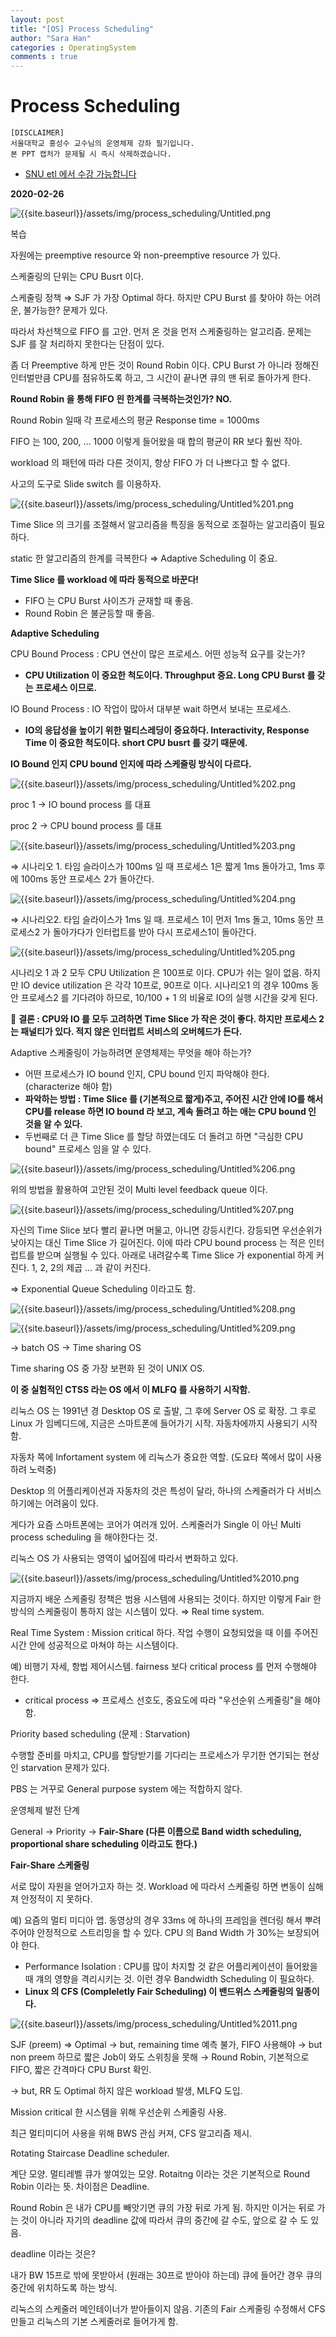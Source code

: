 ```yaml
---
layout: post
title: "[OS] Process Scheduling"
author: "Sara Han"
categories : OperatingSystem
comments : true
---
```


# Process Scheduling


```
[DISCLAIMER]
서울대학교 홍성수 교수님의 운영체제 강좌 필기입니다. 
본 PPT 캡처가 문제될 시 즉시 삭제하겠습니다. 
```

* [SNU etl 에서 수강 가능합니다](http://etl.snu.ac.kr/)



**2020-02-26**

![{{site.baseurl}}/assets/img/process_scheduling/Untitled.png]({{site.baseurl}}/assets/img/process_scheduling/Untitled.png)

복습 

자원에는 preemptive resource 와 non-preemptive resource 가 있다. 

스케줄링의 단위는 CPU Busrt 이다. 

스케줄링 정책 ⇒ SJF 가 가장 Optimal 하다. 하지만 CPU Burst 를 찾아야 하는 어려운, 불가능한? 문제가 있다. 

따라서 차선책으로 FIFO 를 고안. 먼저 온 것을 먼저 스케줄링하는 알고리즘. 문제는 SJF 를 잘 처리하지 못한다는 단점이 있다. 

좀 더 Preemptive 하게 만든 것이 Round Robin 이다. CPU Burst 가 아니라 정해진 인터벌만큼 CPU를 점유하도록 하고, 그 시간이 끝나면 큐의 맨 뒤로 돌아가게 한다. 

**Round Robin 을 통해 FIFO 읜 한계를 극복하는것인가? NO.** 

Round Robin 일때 각 프로세스의 평균 Response time = 1000ms

FIFO 는 100, 200, ... 1000 이렇게 들어왔을 때 합의 평균이 RR 보다 훨씬 작아. 

workload 의 패턴에 따라 다른 것이지, 항상 FIFO 가 더 나쁘다고 할 수 없다.

사고의 도구로 Slide switch 를 이용하자. 

![{{site.baseurl}}/assets/img/process_scheduling/Untitled%201.png]({{site.baseurl}}/assets/img/process_scheduling/Untitled%201.png)

Time Slice 의 크기를 조절해서 알고리즘을 특징을 동적으로 조절하는 알고리즘이 필요하다. 

static 한 알고리즘의 한계를 극복한다 ⇒ Adaptive Scheduling 이 중요. 

**Time Slice 를 workload 에 따라 동적으로 바꾼다!**

- FIFO 는 CPU Burst 사이즈가 균재할 때 좋음.
- Round Robin 은 불균등할 때 좋음.

**Adaptive Scheduling** 

CPU Bound Process : CPU 연산이 많은 프로세스. 어떤 성능적 요구를 갖는가? 

- **CPU Utilization 이 중요한 척도이다. Throughput 중요. Long CPU Burst 를 갖는 프로세스 이므로.**

IO Bound Process : IO 작업이 많아서 대부분 wait 하면서 보내는 프로세스. 

- **IO의 응답성을 높이기 위한 멀티스레딩이 중요하다. Interactivity, Response Time 이 중요한 척도이다. short CPU busrt 를 갖기 때문에.**

**IO Bound 인지 CPU bound 인지에 따라 스케줄링 방식이 다르다.** 

![{{site.baseurl}}/assets/img/process_scheduling/Untitled%202.png]({{site.baseurl}}/assets/img/process_scheduling/Untitled%202.png)

proc 1 → IO bound process 를 대표 

proc 2 → CPU bound process 를 대표 

![{{site.baseurl}}/assets/img/process_scheduling/Untitled%203.png]({{site.baseurl}}/assets/img/process_scheduling/Untitled%203.png)

⇒ 시나리오 1. 타임 슬라이스가 100ms 일 때 프로세스 1은 짧게 1ms 돌아가고, 1ms 후에 100ms 동안 프로세스 2가 돌아간다. 

![{{site.baseurl}}/assets/img/process_scheduling/Untitled%204.png]({{site.baseurl}}/assets/img/process_scheduling/Untitled%204.png)

⇒ 시나리오2. 타임 슬라이스가 1ms 일 때. 프로세스 1이 먼저 1ms 돌고, 10ms 동안 프로세스2 가 돌아가다가 인터럽트를 받아 다시 프로세스1이 돌아간다. 

![{{site.baseurl}}/assets/img/process_scheduling/Untitled%205.png]({{site.baseurl}}/assets/img/process_scheduling/Untitled%205.png)

시나리오 1 과 2 모두 CPU Utilization 은 100프로 이다. CPU가 쉬는 일이 없음. 하지만 IO device utilization 은 각각 10프로, 90프로 이다. 시나리오1 의 경우 100ms 동안 프로세스2 를 기다려야 하므로, 10/100 + 1 의 비율로 IO의 실행 시간을 갖게 된다. 

📌 **결론 : CPU와 IO 를 모두 고려하면 Time Slice 가 작은 것이 좋다. 하지만 프로세스 2는 패널티가 있다.  적지 않은 인터럽트 서비스의 오버헤드가 든다.** 

Adaptive 스케줄링이 가능하려면 운영체제는 무엇을 해야 하는가? 

- 어떤 프로세스가 IO bound 인지, CPU bound 인지 파악해야 한다. (characterize 해야 함)
- **파악하는 방법 : Time Slice 를 (기본적으로 짧게)주고, 주어진 시간 안에 IO를 해서 CPU를 release 하면 IO bound 라 보고, 계속 돌려고 하는 애는 CPU bound 인 것을 알 수 있다.**
- 두번째로 더 큰 Time Slice 를 할당 하였는데도 더 돌려고 하면 "극심한 CPU bound" 프로세스 임을 알 수 있다.

![{{site.baseurl}}/assets/img/process_scheduling/Untitled%206.png]({{site.baseurl}}/assets/img/process_scheduling/Untitled%206.png)

위의 방법을 활용하여 고안된 것이 Multi level feedback queue 이다. 

![{{site.baseurl}}/assets/img/process_scheduling/Untitled%207.png]({{site.baseurl}}/assets/img/process_scheduling/Untitled%207.png)

자신의 Time Slice 보다 빨리 끝나면 머물고, 아니면 강등시킨다. 강등되면 우선순위가 낮아지는 대신 Time Slice 가 길어진다. 이에 따라 CPU bound process 는 적은 인터럽트를 받으며 실행될 수 있다. 아래로 내려갈수록 Time Slice 가 exponential 하게 커진다. 1, 2, 2의 제곱 ... 과 같이 커진다.

⇒ Exponential Queue Scheduling 이라고도 함. 

![{{site.baseurl}}/assets/img/process_scheduling/Untitled%208.png]({{site.baseurl}}/assets/img/process_scheduling/Untitled%208.png)

![{{site.baseurl}}/assets/img/process_scheduling/Untitled%209.png]({{site.baseurl}}/assets/img/process_scheduling/Untitled%209.png)

→ batch OS → Time sharing OS 

Time sharing OS 중 가장 보편화 된 것이 UNIX OS. 

**이 중 실험적인 CTSS 라는 OS 에서 이 MLFQ 를 사용하기 시작함.** 

리눅스 OS 는 1991년 경 Desktop OS 로 출발, 그 후에 Server OS 로 확장. 그 후로 Linux 가 임베디드에, 지금은 스마트폰에 들어가기 시작. 자동차에까지 사용되기 시작함. 

자동차 쪽에 Infortament system 에 리눅스가 중요한 역할. (도요타 쪽에서 많이 사용하려 노력중)

Desktop 의 어플리케이션과 자동차의 것은 특성이 달라, 하나의 스케줄러가 다 서비스 하기에는 어려움이 있다. 

게다가 요즘 스마트폰에는 코어가 여러개 있어. 스케줄러가 Single 이 아닌 Multi process scheduling 을 해야한다는 것. 

리눅스 OS 가 사용되는 영역이 넓어짐에 따라서 변화하고 있다. 

![{{site.baseurl}}/assets/img/process_scheduling/Untitled%2010.png]({{site.baseurl}}/assets/img/process_scheduling/Untitled%2010.png)

지금까지 배운 스케줄링 정책은 범용 시스템에 사용되는 것이다. 하지만 이렇게 Fair 한 방식의 스케줄링이 통하지 않는 시스템이 있다. ⇒ Real time system. 

Real Time System : Mission critical 하다. 작업 수행이 요청되었을 때 이를 주어진 시간 안에 성공적으로 마쳐야 하는 시스템이다. 

예) 비행기 자세, 항법 제어시스템. fairness 보다 critical process 를 먼저 수행해야 한다. 

- critical process ⇒ 프로세스 선호도, 중요도에 따라 "우선순위 스케줄링"을 해야 함.

Priority based scheduling (문제 : Starvation)

수행할 준비를 마치고, CPU를 할당받기를 기다리는 프로세스가 무기한 연기되는 현상인 starvation 문제가 있다. 

PBS 는 거꾸로 General purpose system 에는 적합하지 않다. 

운영체제 발전 단계 

General → Priority → **Fair-Share (다른 이름으로 Band width scheduling, proportional share scheduling 이라고도 한다.)**

**Fair-Share 스케줄링** 

서로 많이 자원을 얻어가고자 하는 것. Workload 에 따라서 스케줄링 하면 변동이 심해져 안정적이 지 못하다. 

예) 요즘의 멀티 미디아 앱. 동영상의 경우 33ms 에 하나의 프레임을 렌더링 해서 뿌려주어야 안정적으로 스트리밍을 할 수 있다. CPU 의 Band Width 가 30%는 보장되어야 한다. 

- Performance Isolation : CPU를 많이 차지할 것 같은 어플리케이션이 들어왔을 때 걔의 영향을 격리시키는 것. 이런 경우 Bandwidth Scheduling 이 필요하다.
- **Linux 의 CFS (Compleletly Fair Scheduling) 이 밴드위스 스케줄링의 일종이다.**

![{{site.baseurl}}/assets/img/process_scheduling/Untitled%2011.png]({{site.baseurl}}/assets/img/process_scheduling/Untitled%2011.png)

SJF (preem) ⇒ Optimal → but, remaining time 예측 불가, FIFO 사용해야 → but non preem 하므로 짧은 Job이 와도 스위칭을 못해 → Round Robin, 기본적으로 FIFO, 짧은 간격마다 CPU Burst 확인. 

→ but, RR 도 Optimal 하지 않은 workload 발생, MLFQ 도입. 

Mission critical 한 시스템을 위해 우선순위 스케줄링 사용. 

최근 멀티미디어 사용을 위해 BWS 관심 커져, CFS 알고리즘 제시. 

Rotating Staircase Deadline scheduler. 

계단 모양. 멀티레벨 큐가 쌓여있는 모양. Rotaitng 이라는 것은 기본적으로 Round Robin 이라는 뜻. 차이점은 Deadline. 

Round Robin 은 내가 CPU를 빼앗기면 큐의 가장 뒤로 가게 됨. 하지만 이거는 뒤로 가는 것이 아니라 자기의 deadline 값에 따라서 큐의 중간에 갈 수도, 앞으로 갈 수 도 있음. 

deadline 이라는 것은? 

내가 BW 15프로 밖에 못받아서 (원래는 30프로 받아야 하는데) 큐에 들어간 경우 큐의 중간에 위치하도록 하는 방식. 

리눅스의 스케줄러 메인테이너가 받아들이지 않음. 기존의 Fair 스케줄링 수정해서 CFS 만들고 리눅스의 기본 스케줄러로 들어가게 함.